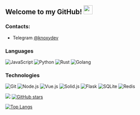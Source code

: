 ## Welcome to my GitHub! <img src="https://media.giphy.com/media/hvRJCLFzcasrR4ia7z/giphy.gif" width="28">

### Contacts:
- Telegram [@knoxydev](https://t.me/knoxydev)

### Languages
![JavaScript](https://img.shields.io/badge/-JavaScript-000?&logo=JavaScript)
![Python](https://img.shields.io/badge/-Python-000?&logo=Python)
![Rust](https://img.shields.io/badge/-Rust-000?&logo=Rust)
![Golang](https://img.shields.io/badge/-Golang-000?&logo=go)

### Technologies
![Git](https://img.shields.io/badge/-Git-000?&logo=Git)
![Node.js](https://img.shields.io/badge/-Node.js-000?&logo=node.js)
![Vue.js](https://img.shields.io/badge/-Vue.js-000?&logo=vue.js)
![Solid.js](https://img.shields.io/badge/-Solid.js-000?&logo=solid)
![Flask](https://img.shields.io/badge/-Flask-000?&logo=flask)
![SQLite](https://img.shields.io/badge/-SQLite-000?&logo=sqlite)
![Redis](https://img.shields.io/badge/-Redis-000?&logo=Redis)

![](https://komarev.com/ghpvc/?username=knoxydev) [![GitHub stars](https://img.shields.io/github/stars/knoxydev.svg?style=social&label=Star&maxAge=2592000)](https://GitHub.com/Naereen/StrapDown.js/stargazers/)

[![Top Langs](https://github-readme-stats.vercel.app/api/top-langs/?username=knoxydev&langs_count=8&hide=css,html,vim_script,roff)](https://github.com/anuraghazra/github-readme-stats)
